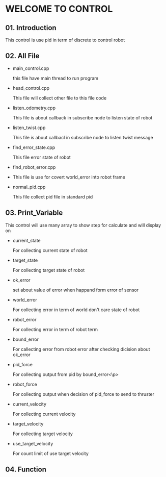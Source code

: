 <h1>WELCOME TO CONTROL</h1>
<h2>01. Introduction</h2>
	<p>This control is use pid in term of discrete to control robot</p>

<h2>02. All File</h2>
	<ul>
		<li>main_control.cpp</li>
		<p>this file have main thread to run program</p>
		<li>head_control.cpp</li>
		<p>This file will collect other file to this file code</p>
		<li>listen_odometry.cpp</li>
		<p>This file is about callback in subscribe node to listen state of robot </p>
		<li>listen_twist.cpp</li>
		<p>This file is about callbacl in subscribe node to listen twist message</p>
		<li>find_error_state.cpp</li>
		<p>This file error state of robot</p>
		<li>find_robot_error.cpp<li>
		<p>This file is use for covert world_error into robot frame</p>
		<li>normal_pid.cpp</li>
		<p>This file collect pid file in standard pid</p>
	</ul>

<h2>03. Print_Variable</h2>
	<p>This control will use many array to show step for calculate and will display on</p>
	<ul>
		<li>current_state</li>
			<p>For collecting current state of robot</p>
		<li>target_state</li>
			<p>For collecting target state of robot</p>
		<li>ok_error</li>
			<p>set about value of error when happand form error of sensor</p>
		<li>world_error</li>
			<p>For collecting error in term of world don't care state of robot</p>
		<li>robot_error</li>
			<p>For collecting error in term of robot term</p>
		<li>bound_error</li>
			<p>For callecting error from robot error after checking dicision about ok_error</p>
		<li>pid_force</li>
			<p>For collecting output from pid by bound_error<\p>
		<li>robot_force</li>
			<p>For collecting output when decision of pid_force to send to thruster</p>
		<li>current_velocity</li>
			<p>For collecting current velocity</p>
		<li>target_velocity</li>
			<p>For collecting target velocity</p>
		<li>use_target_velocity</li>
			<p>For count limit of use target velocity</p>
	</ul>

<h2>04. Function</h2>
